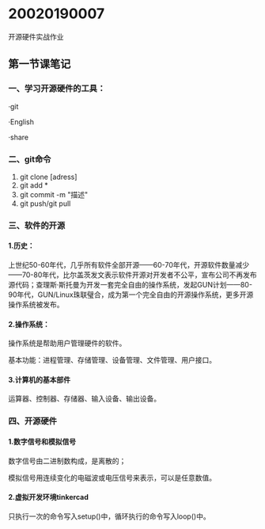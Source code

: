 # 20020190007
开源硬件实战作业

## 第一节课笔记



### 一、学习开源硬件的工具：

·git

·English

·share

### 二、git命令

1. git clone [adress]
2. git add *
3. git commit -m "描述"
4. git push/git pull

### 三、软件的开源

#### 1.历史：

   上世纪50-60年代，几乎所有软件全部开源——60-70年代，开源软件数量减少——70-80年代，比尔盖茨发文表示软件开源对开发者不公平，宣布公司不再发布源代码；查理斯·斯托曼为开发一套完全自由的操作系统，发起GUN计划——80-90年代，GUN/Linux珠联璧合，成为第一个完全自由的开源操作系统，更多开源操作系统被发布。

#### 2.操作系统：

   操作系统是帮助用户管理硬件的软件。

   基本功能：进程管理、存储管理、设备管理、文件管理、用户接口。

#### 3.计算机的基本部件

   运算器、控制器、存储器、输入设备、输出设备。
   
### 四、开源硬件

#### 1.数字信号和模拟信号

   数字信号由二进制数构成，是离散的；
   
   模拟信号用连续变化的电磁波或电压信号来表示，可以是任意数值。
   
#### 2.虚拟开发环境tinkercad

   只执行一次的命令写入setup()中，循环执行的命令写入loop()中。

